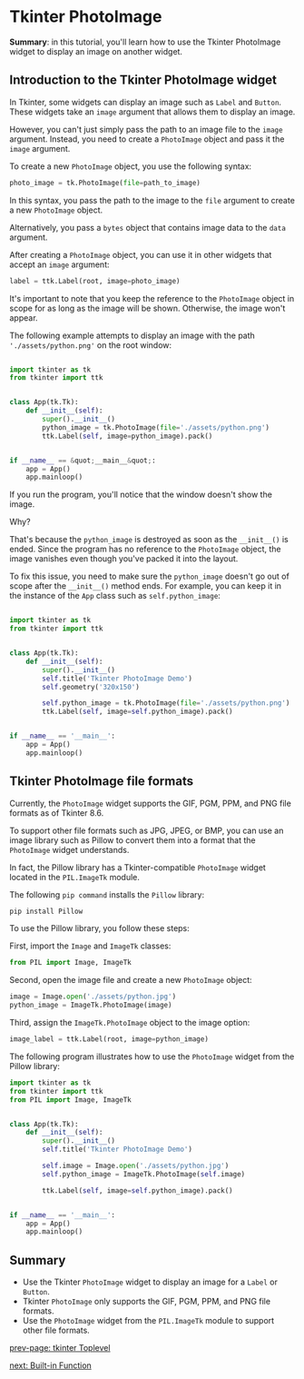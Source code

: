 
Tkinter PhotoImage
==================


**Summary**: in this tutorial, you'll learn how to use the Tkinter PhotoImage widget to display an image on another widget.

Introduction to the Tkinter PhotoImage widget
---------------------------------------------

In Tkinter, some widgets can display an image such as `Label` and `Button`. These widgets take an `image` argument that allows them to display an image.

However, you can't just simply pass the path to an image file to the `image` argument. Instead, you need to create a `PhotoImage` object and pass it the `image` argument.

To create a new `PhotoImage` object, you use the following syntax:

```python
photo_image = tk.PhotoImage(file=path_to_image)
```

In this syntax, you pass the path to the image to the `file` argument to create a new `PhotoImage` object.

Alternatively, you pass a `bytes` object that contains image data to the `data` argument.

After creating a `PhotoImage` object, you can use it in other widgets that accept an `image` argument:

```python
label = ttk.Label(root, image=photo_image)
```

It's important to note that you keep the reference to the `PhotoImage` object in scope for as long as the image will be shown. Otherwise, the image won't appear.

The following example attempts to display an image with the path `'./assets/python.png'` on the root window:

```python

import tkinter as tk
from tkinter import ttk


class App(tk.Tk):
    def __init__(self):
        super().__init__()
        python_image = tk.PhotoImage(file='./assets/python.png')
        ttk.Label(self, image=python_image).pack()


if __name__ == &quot;__main__&quot;:
    app = App()
    app.mainloop()

```

If you run the program, you'll notice that the window doesn't show the image.

Why?

That's because the `python_image` is destroyed as soon as the `__init__()` is ended. Since the program has no reference to the `PhotoImage` object, the image vanishes even though you've packed it into the layout.

To fix this issue, you need to make sure the `python_image` doesn't go out of scope after the `__init__()` method ends. For example, you can keep it in the instance of the `App` class such as `self.python_image`:

```python

import tkinter as tk
from tkinter import ttk


class App(tk.Tk):
    def __init__(self):
        super().__init__()
        self.title('Tkinter PhotoImage Demo')
        self.geometry('320x150')

        self.python_image = tk.PhotoImage(file='./assets/python.png')
        ttk.Label(self, image=self.python_image).pack()


if __name__ == '__main__':
    app = App()
    app.mainloop()

```

Tkinter PhotoImage file formats
-------------------------------

Currently, the `PhotoImage` widget supports the GIF, PGM, PPM, and PNG file formats as of Tkinter 8.6.

To support other file formats such as JPG, JPEG, or BMP, you can use an image library such as Pillow to convert them into a format that the `PhotoImage` widget understands.

In fact, the Pillow library has a Tkinter-compatible `PhotoImage` widget located in the `PIL.ImageTk` module.

The following `pip command` installs the `Pillow` library:

```python
pip install Pillow
```

To use the Pillow library, you follow these steps:

First, import the `Image` and `ImageTk` classes:

```python
from PIL import Image, ImageTk
```

Second, open the image file and create a new `PhotoImage` object:

```python
image = Image.open('./assets/python.jpg')
python_image = ImageTk.PhotoImage(image)
```

Third, assign the `ImageTk.PhotoImage` object to the image option:

```python
image_label = ttk.Label(root, image=python_image)
```

The following program illustrates how to use the `PhotoImage` widget from the Pillow library:

```python
import tkinter as tk
from tkinter import ttk
from PIL import Image, ImageTk


class App(tk.Tk):
    def __init__(self):
        super().__init__()
        self.title('Tkinter PhotoImage Demo')

        self.image = Image.open('./assets/python.jpg')
        self.python_image = ImageTk.PhotoImage(self.image)

        ttk.Label(self, image=self.python_image).pack()


if __name__ == '__main__':
    app = App()
    app.mainloop()
```

Summary
-------

- Use the Tkinter `PhotoImage` widget to display an image for a `Label` or `Button`.
- Tkinter `PhotoImage` only supports the GIF, PGM, PPM, and PNG file formats.
- Use the `PhotoImage` widget from the `PIL.ImageTk` module to support other file formats.

[prev-page: tkinter Toplevel](../..Tkinter-Asynchronous-Programming/tkinter-toplevel/toplevel.md)

[next: Built-in Function](https://www.pythontutorial.net/python-built-in-functions/ "Python Built-in Functions")